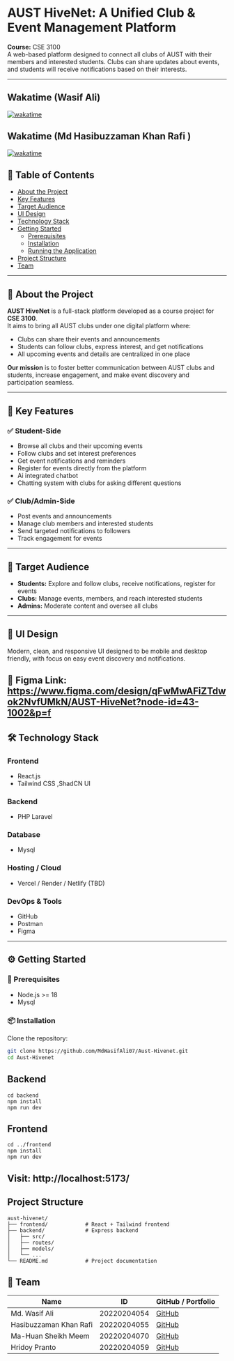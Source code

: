 # AUST HiveNet: A Unified Club & Event Management Platform
**Course:** CSE 3100  
A web-based platform designed to connect all clubs of AUST with their members and interested students. Clubs can share updates about events, and students will receive notifications based on their interests.

---
## Wakatime (Wasif Ali)
[![wakatime](https://wakatime.com/badge/user/25bd1379-89ac-47c1-8743-d56b2288f599/project/d16bb048-5a8e-4ed8-ae1b-c8657e93487b.svg)](https://wakatime.com/@25bd1379-89ac-47c1-8743-d56b2288f599/projects/hrknrszgdy)
## Wakatime (Md Hasibuzzaman Khan Rafi )
[![wakatime](https://wakatime.com/badge/user/f5296c65-f0bc-4c44-9688-6b89e820da8b/project/71a91981-de96-4473-9b5a-5a4d9a792acd.svg)](https://wakatime.com/badge/user/f5296c65-f0bc-4c44-9688-6b89e820da8b/project/71a91981-de96-4473-9b5a-5a4d9a792acd)


## 📖 Table of Contents
- [About the Project](#-about-the-project)
- [Key Features](#-key-features)
- [Target Audience](#-target-audience)
- [UI Design](#-ui-design)
- [Technology Stack](#-technology-stack)
- [Getting Started](#-getting-started)
  - [Prerequisites](#-prerequisites)
  - [Installation](#-installation)
  - [Running the Application](#-running-the-application)
- [Project Structure](#-project-structure)
- [Team](#-team)

---

## 📌 About the Project
**AUST HiveNet** is a full-stack platform developed as a course project for **CSE 3100**.  
It aims to bring all AUST clubs under one digital platform where:

- Clubs can share their events and announcements
- Students can follow clubs, express interest, and get notifications
- All upcoming events and details are centralized in one place

**Our mission** is to foster better communication between AUST clubs and students, increase engagement, and make event discovery and participation seamless.

---

## 🚀 Key Features

### ✅ Student-Side
- Browse all clubs and their upcoming events  
- Follow clubs and set interest preferences  
- Get event notifications and reminders  
- Register for events directly from the platform
- Ai integrated chatbot
- Chatting system with clubs for asking different questions

### ✅ Club/Admin-Side
- Post events and announcements  
- Manage club members and interested students  
- Send targeted notifications to followers  
- Track engagement for events  

---

## 🎯 Target Audience
- **Students:** Explore and follow clubs, receive notifications, register for events  
- **Clubs:** Manage events, members, and reach interested students  
- **Admins:** Moderate content and oversee all clubs  

---

## 🎨 UI Design
Modern, clean, and responsive UI designed to be mobile and desktop friendly, with focus on easy event discovery and notifications.

🔗 **Figma Link:** https://www.figma.com/design/qFwMwAFiZTdwok2NvfUMkN/AUST-HiveNet?node-id=43-1002&p=f
---

## 🛠️ Technology Stack

### **Frontend**
- React.js  
- Tailwind CSS ,ShadCN UI  

### **Backend**
-  PHP Laravel

### **Database**
- Mysql  

### **Hosting / Cloud**
- Vercel / Render / Netlify (TBD)

### **DevOps & Tools**
- GitHub  
- Postman  
- Figma  

---

## ⚙️ Getting Started

### 🔧 Prerequisites
- Node.js >= 18  
- Mysql

### 📦 Installation
Clone the repository:
```bash
git clone https://github.com/MdWasifAli07/Aust-Hivenet.git
cd Aust-Hivenet
 ```
## Backend
```
cd backend
npm install
npm run dev
```
## Frontend
```
cd ../frontend
npm install
npm run dev
```

## Visit: http://localhost:5173/

## Project Structure
```
aust-hivenet/
├── frontend/            # React + Tailwind frontend
├── backend/             # Express backend
│   ├── src/
│   ├── routes/
│   ├── models/
│   └── ...
└── README.md            # Project documentation
```
## 👥 Team

| Name                 | ID           | GitHub / Portfolio |
|----------------------|--------------|---------------------|
| Md. Wasif Ali       | 20220204054  | [GitHub](https://github.com/MdWasifAli07) |
| Hasibuzzaman Khan Rafi  | 20220204055 | [GitHub](https://github.com/Rafi007mr) |
| Ma-Huan Sheikh Meem | 20220204070  | [GitHub](https://github.com/member3) |
| Hridoy Pranto | 20220204059  | [GitHub](https://github.com/Hridoy992) |
